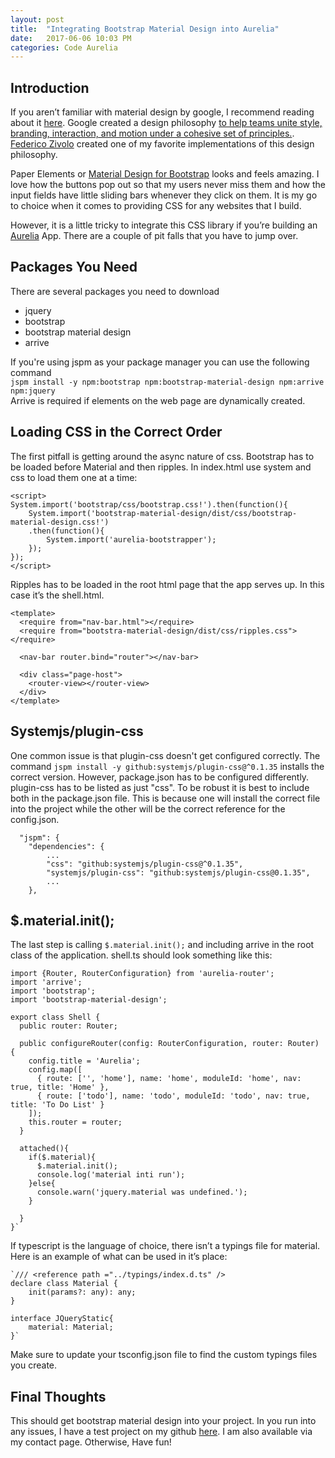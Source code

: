 ```yaml
---
layout: post
title:  "Integrating Bootstrap Material Design into Aurelia"
date:   2017-06-06 10:03 PM
categories: Code Aurelia
---
```


## Introduction
If you aren’t familiar with material design by google, I recommend reading about it [here](https://material.io). Google created a design philosophy [to help teams unite style, branding, interaction, and motion under a cohesive set of principles.](https://design.google.com/articles/design-is-never-done/).  [Federico Zivolo]( https://github.com/FezVrasta) created one of my favorite implementations of this design philosophy.   

Paper Elements or [Material Design for Bootstrap](http://fezvrasta.github.io/bootstrap-material-design/) looks and feels amazing. I love how the buttons pop out so that my users never miss them and how the input fields have little sliding bars whenever they click on them. It is my go to choice when it comes to providing CSS for any websites that I build.   

However, it is a little tricky to integrate this CSS library if you’re building an [Aurelia](http://aurelia.io/) App. There are a couple of pit falls that you have to jump over.

## Packages You Need
There are several packages you need to download
* jquery
* bootstrap
* bootstrap material design
* arrive   

If you're using jspm as your package manager you can use the following command   
`jspm install -y npm:bootstrap npm:bootstrap-material-design npm:arrive npm:jquery`   
Arrive is required if elements on the web page are dynamically created.

## Loading CSS in the Correct Order

The first pitfall is getting around the async nature of css. Bootstrap has to be loaded before Material and then ripples. In index.html use system and css to load them one at a time:    
```
<script>
System.import('bootstrap/css/bootstrap.css!').then(function(){    
    System.import('bootstrap-material-design/dist/css/bootstrap-material-design.css!')
    .then(function(){
        System.import('aurelia-bootstrapper');
    });
});
</script>
```    
Ripples has to be loaded in the root html page that the app serves up. In this case it’s the shell.html.
```
<template>
  <require from="nav-bar.html"></require>
  <require from="bootstra-material-design/dist/css/ripples.css"></require>

  <nav-bar router.bind="router"></nav-bar>

  <div class="page-host">
    <router-view></router-view>
  </div>
</template>
```
## Systemjs/plugin-css
One common issue is that plugin-css doesn't get configured correctly. The command `jspm install -y github:systemjs/plugin-css@^0.1.35` installs the correct version. However, package.json has to be configured differently. plugin-css has to be listed as just "css". To be robust it is best to include both in the package.json file. This is because one will install the correct file into the project while the other will be the correct reference for the config.json.
```
  "jspm": {
    "dependencies": {
        ...
        "css": "github:systemjs/plugin-css@^0.1.35",
        "systemjs/plugin-css": "github:systemjs/plugin-css@0.1.35",
        ...
    },
```

## $.material.init();

The last step is calling `$.material.init();` and including arrive in the root class of the application. shell.ts should look something like this:
```
import {Router, RouterConfiguration} from 'aurelia-router';
import 'arrive';
import 'bootstrap';
import 'bootstrap-material-design';

export class Shell {
  public router: Router;

  public configureRouter(config: RouterConfiguration, router: Router) {
    config.title = 'Aurelia';
    config.map([
      { route: ['', 'home'], name: 'home', moduleId: 'home', nav: true, title: 'Home' },
      { route: ['todo'], name: 'todo', moduleId: 'todo', nav: true, title: 'To Do List' }
    ]);
    this.router = router;
  }

  attached(){
    if($.material){
      $.material.init();
      console.log('material inti run');
    }else{
      console.warn('jquery.material was undefined.');
    }
      
  }
}`
```
If typescript is the language of choice, there isn’t a typings file for material. Here is an example of what can be used in it’s place:
```
`/// <reference path ="../typings/index.d.ts" />
declare class Material {
    init(params?: any): any;
}

interface JQueryStatic{
    material: Material;
}`
```
Make sure to update your tsconfig.json file to find the custom typings files you create.

## Final Thoughts
This should get bootstrap material design into your project. In you run into any issues, I have a test project on my github [here](https://github.com/jessdev/Aurelia-With-Bootstrap-Material-Design). I am also available via my contact page. Otherwise, Have fun!